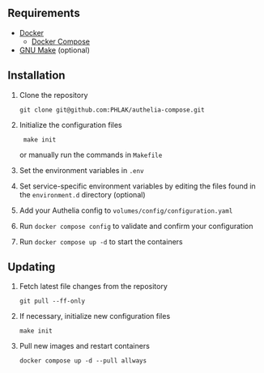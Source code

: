 Requirements
------------

  - [Docker](https://www.docker.com)
    - [Docker Compose](https://docs.docker.com/compose/)
  - [GNU Make](https://www.gnu.org/software/make/) (optional)

Installation
------------

  1. Clone the repository

         git clone git@github.com:PHLAK/authelia-compose.git

  2. Initialize the configuration files

          make init

     or manually run the commands in `Makefile`

  3. Set the environment variables in `.env`

  4. Set service-specific environment variables by editing the files found in the `environment.d` directory (optional)

  5. Add your Authelia config to `volumes/config/configuration.yaml`

  6. Run `docker compose config` to validate and confirm your configuration

  7. Run `docker compose up -d` to start the containers

Updating
--------

  1. Fetch latest file changes from the repository

         git pull --ff-only

  2. If necessary, initialize new configuration files

         make init

  3. Pull new images and restart containers

         docker compose up -d --pull allways
